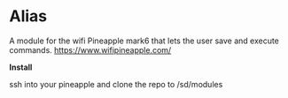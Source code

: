 # Alias
A module for the wifi Pineapple mark6 that lets the user save and execute commands.
https://www.wifipineapple.com/

<strong> Install </strong>
<p>ssh into your pineapple and clone the repo to /sd/modules<p>
